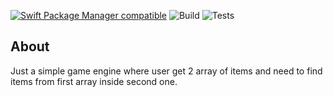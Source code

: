 [![Swift Package Manager compatible](https://img.shields.io/badge/Swift%20Package%20Manager-compatible-brightgreen.svg)](https://github.com/apple/swift-package-manager)
![Build](https://github.com/NateCost/WY-Mini-Tool-Engine/workflows/Build/badge.svg)
![Tests](https://github.com/NateCost/WY-Mini-Tool-Engine/workflows/Tests/badge.svg)

## About

Just a simple game engine where user get 2 array of items and need to find items from first array inside second one.
